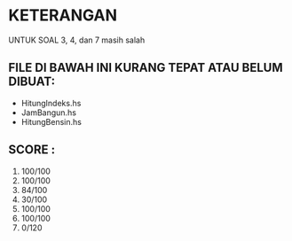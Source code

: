 # KETERANGAN

UNTUK SOAL 3, 4, dan 7 masih salah

## FILE DI BAWAH INI KURANG TEPAT ATAU BELUM DIBUAT:

- HitungIndeks.hs
- JamBangun.hs
- HitungBensin.hs

## SCORE :

1. 100/100
2. 100/100
3. 84/100
4. 30/100
5. 100/100
6. 100/100
7. 0/120
